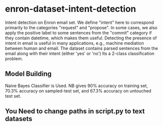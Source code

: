 # enron-dataset-intent-detection

Intent detection on Enron email set. We define "intent" here to correspond primarily to the categories "request" and "propose". In some cases, we also apply the positive label to some sentences from the "commit" category if they contain datetime, which makes them useful. Detecting the presence of intent in email is useful in many applications, e.g., machine mediation between human and email. The dataset contains parsed sentences from the email along with their intent (either 'yes' or 'no')
Its a 2-class classification problem.

## Model Building

Naive Bayes Classifier is Used.
NB gives 90% accuracy on training set, 70.3% accuracy on sampled-test set, and 67.3% accuracy on untouched test set.

## You Need to change paths in script.py to text datasets 
